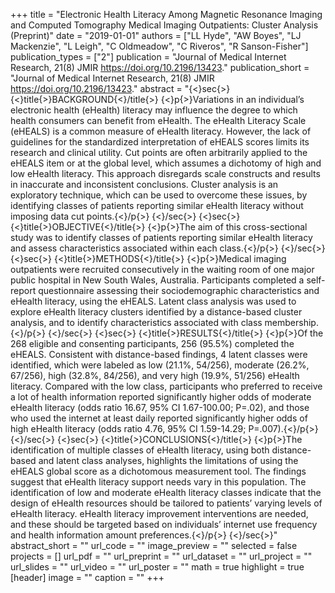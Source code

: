 +++
title = "Electronic Health Literacy Among Magnetic Resonance Imaging and Computed Tomography Medical Imaging Outpatients: Cluster Analysis (Preprint)"
date = "2019-01-01"
authors = ["LL Hyde", "AW Boyes", "LJ Mackenzie", "L Leigh", "C Oldmeadow", "C Riveros", "R Sanson-Fisher"]
publication_types = ["2"]
publication = "Journal of Medical Internet Research, 21(8) JMIR https://doi.org/10.2196/13423."
publication_short = "Journal of Medical Internet Research, 21(8) JMIR https://doi.org/10.2196/13423."
abstract = "{$<$}sec{$>$} {$<$}title{$>$}BACKGROUND{$<$}/title{$>$} {$<$}p{$>$}Variations in an individual’s electronic health (eHealth) literacy may influence the degree to which health consumers can benefit from eHealth. The eHealth Literacy Scale (eHEALS) is a common measure of eHealth literacy. However, the lack of guidelines for the standardized interpretation of eHEALS scores limits its research and clinical utility. Cut points are often arbitrarily applied to the eHEALS item or at the global level, which assumes a dichotomy of high and low eHealth literacy. This approach disregards scale constructs and results in inaccurate and inconsistent conclusions. Cluster analysis is an exploratory technique, which can be used to overcome these issues, by identifying classes of patients reporting similar eHealth literacy without imposing data cut points.{$<$}/p{$>$} {$<$}/sec{$>$} {$<$}sec{$>$} {$<$}title{$>$}OBJECTIVE{$<$}/title{$>$} {$<$}p{$>$}The aim of this cross-sectional study was to identify classes of patients reporting similar eHealth literacy and assess characteristics associated within each class.{$<$}/p{$>$} {$<$}/sec{$>$} {$<$}sec{$>$} {$<$}title{$>$}METHODS{$<$}/title{$>$} {$<$}p{$>$}Medical imaging outpatients were recruited consecutively in the waiting room of one major public hospital in New South Wales, Australia. Participants completed a self-report questionnaire assessing their sociodemographic characteristics and eHealth literacy, using the eHEALS. Latent class analysis was used to explore eHealth literacy clusters identified by a distance-based cluster analysis, and to identify characteristics associated with class membership.{$<$}/p{$>$} {$<$}/sec{$>$} {$<$}sec{$>$} {$<$}title{$>$}RESULTS{$<$}/title{$>$} {$<$}p{$>$}Of the 268 eligible and consenting participants, 256 (95.5%) completed the eHEALS. Consistent with distance-based findings, 4 latent classes were identified, which were labeled as low (21.1%, 54/256), moderate (26.2%, 67/256), high (32.8%, 84/256), and very high (19.9%, 51/256) eHealth literacy. Compared with the low class, participants who preferred to receive a lot of health information reported significantly higher odds of moderate eHealth literacy (odds ratio 16.67, 95% CI 1.67-100.00; P=.02), and those who used the internet at least daily reported significantly higher odds of high eHealth literacy (odds ratio 4.76, 95% CI 1.59-14.29; P=.007).{$<$}/p{$>$} {$<$}/sec{$>$} {$<$}sec{$>$} {$<$}title{$>$}CONCLUSIONS{$<$}/title{$>$} {$<$}p{$>$}The identification of multiple classes of eHealth literacy, using both distance-based and latent class analyses, highlights the limitations of using the eHEALS global score as a dichotomous measurement tool. The findings suggest that eHealth literacy support needs vary in this population. The identification of low and moderate eHealth literacy classes indicate that the design of eHealth resources should be tailored to patients’ varying levels of eHealth literacy. eHealth literacy improvement interventions are needed, and these should be targeted based on individuals’ internet use frequency and health information amount preferences.{$<$}/p{$>$} {$<$}/sec{$>$}"
abstract_short = ""
url_code = ""
image_preview = ""
selected = false
projects = []
url_pdf = ""
url_preprint = ""
url_dataset = ""
url_project = ""
url_slides = ""
url_video = ""
url_poster = ""
math = true
highlight = true
[header]
image = ""
caption = ""
+++
